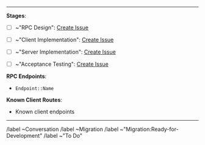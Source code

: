 ------------------------------------------------------------

**Stages**:

- [ ] ~"RPC Design": [Create Issue](https://gitlab.com/gitlab-org/gitaly/issues/new?issuable_template=Migration_RPC_Design)

- [ ] ~"Client Implementation": [Create Issue](https://gitlab.com/gitlab-org/gitaly/issues/new?issuable_template=Migration_Client_Implementation)

- [ ] ~"Server Implementation": [Create Issue](https://gitlab.com/gitlab-org/gitaly/issues/new?issuable_template=Migration_Server_Implementation)

- [ ] ~"Acceptance Testing": [Create Issue](https://gitlab.com/gitlab-org/gitaly/issues/new?issuable_template=Migration_Acceptance_Testing)

**RPC Endpoints**:
  - `Endpoint::Name`

**Known Client Routes**:
  - Known client endpoints
  
------------------------------------------------------------

/label ~Conversation
/label ~Migration
/label ~"Migration:Ready-for-Development"
/label ~"To Do"